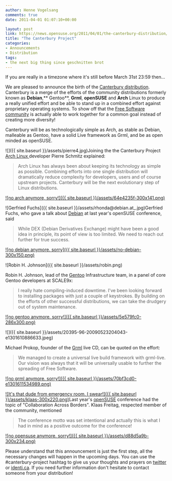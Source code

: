 ```yaml
---
author: Henne Vogelsang
comments: true
date: 2011-04-01 01:07:10+00:00

layout: post
link: https://news.opensuse.org/2011/04/01/the-canterbury-distribution/
title: "The Canterbury Project"
categories:
- Announcements
- Distribution
tags:
- the next big thing since geschnitten brot
---
```

If you are really in a timezone where it's still before March 31st 23:59 then...

<!-- more -->

We are pleased to announce the birth of the [Canterbury distribution](http://www.opensuse.org). Canterbury is a merge of the efforts of the community distributions formerly known as **Debian**,** Gentoo**, **Grml**,  **openSUSE** and **Arch** Linux to produce a really unified effort and be able to stand up in a combined effort against proprietary operating systems. To show off that the [Free Software community](http://www.fsf.org/) is actually able to work together for a common goal instead of creating more diversity!

Canterbury will be as technologically simple as Arch, as stable as Debian, malleable as Gentoo, have a solid Live framework as Grml, and be as open minded as openSUSE.

![]({{ site.baseurl }}/assets/pierre4.jpg)Joining the the Canterbury Project [Arch Linux ](http://www.archlinux.org/)developer Pierre Schmitz explained:


<blockquote>Arch Linux has always been about keeping its technology as simple as possible. Combining efforts into one single distribution will dramatically reduce complexity for developers, users and of course upstream projects. Canterbury will be the next evolutionary step of Linux distributions.</blockquote>




[![no arch anymore, sorry!]({{ site.baseurl }}/assets/64e4235f-300x141.png)](http://www.archlinux.org/)


![Gerfried Fuchs]({{ site.baseurl }}/assets/rhonda@debian.at_.jpg)Gerfried Fuchs, who gave a talk about [Debian](http://debian.org) at last year's openSUSE conference, said


<blockquote>While DEX (Debian Derivatives Exchange) might have been a good idea in principle, its point of view is too limited. We need to reach out further for true success.</blockquote>




[![no debian anymore. sorry]({{ site.baseurl }}/assets/no-debian-300x150.png)](http://www.debian.org/)


![Robin H. Johnson]({{ site.baseurl }}/assets/robin.png)

Robin H. Johnson, lead of the [Gentoo](http://gentoo.org) Infrastructure team, in a panel of core Gentoo developers at SCALE9x:


<blockquote>I really hate compiling-induced downtime. I've been looking forward to installing packages with just a couple of keystrokes. By building on the efforts of other successful distributions, we can take the drudgery out of system
maintenance.</blockquote>




[![no gentoo anymore. sorry!]({{ site.baseurl }}/assets/5e579fc0-286x300.png)](http://www.gentoo.org/)


![]({{ site.baseurl }}/assets/20395-96-20090523204043-e1301610886633.jpeg)

Michael Prokop, founder of the [Grml](http://grml.org/) live CD, can be quoted on the effort:


<blockquote>We managed to create a universal live build framework with grml-live. Our vision was always that it will be universally usable to further the spreading of Free Software.</blockquote>




[![no grml anymore. sorry!]({{ site.baseurl }}/assets/70bf3cd0-e1301611534989.png)](http://grml.org/)


[![It's that dude from emergency room. I swear!]({{ site.baseurl }}/assets/klaas-300x220.png)](http://en.wikipedia.org/wiki/George_Clooney)Last year's [openSUSE](http://opensuse.org) conference had the topic of "Collaboration Across Borders". Klaas Freitag, respected member of the community, mentioned


<blockquote>The conference motto was set intentional and actually this is what I had in mind as a positive outcome for the conference!</blockquote>




[![no opensuse anymore. sorry!]({{ site.baseurl }}/assets/d88d5a9b-300x234.png)](http://www.opensuse.org)


Please understand that this announcement is just the first step, all the necessary changes will happen in the upcoming days. You can use the #canterbury-project hashtag to give us your thoughts and prayers on [twitter](http://twitter.com/#!/search?q=%23canterbury-project) or [identi.ca](http://identi.ca/tag/canterbury-project). If you need further information don't hesitate to contact someone from your distribution!		
